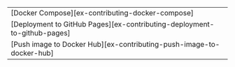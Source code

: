 ||
|--------|
| [Docker Compose][ex-contributing-docker-compose] |
| [Deployment to GitHub Pages][ex-contributing-deployment-to-github-pages] |
| [Push image to Docker Hub][ex-contributing-push-image-to-docker-hub] |
